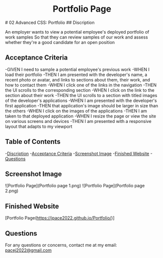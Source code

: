 <h1 align="center"> Portfolio Page</h1>
# 02 Advanced CSS: Portfolio
## Discription

An employer wants to view a potential employee's deployed portfolio of work samples
So that they can review samples of our work and assess whether they're a good candidate for an open position

## Acceptance Criteria

-GIVEN I need to sample a potential employee's previous work
-WHEN I load their portfolio
-THEN I am presented with the developer's name, a recent photo or avatar, and links to sections about them, their work, and how to contact them
-WHEN I click one of the links in the navigation
-THEN the UI scrolls to the corresponding section
-WHEN I click on the link to the section about their work
-THEN the UI scrolls to a section with titled images of the developer's applications
-WHEN I am presented with the developer's first application
-THEN that application's image should be larger in size than the others
-WHEN I click on the images of the applications
-THEN I am taken to that deployed application
-WHEN I resize the page or view the site on various screens and devices
-THEN I am presented with a responsive layout that adapts to my viewport

## Table of Contents
-[Discription](#discription)
-[Acceptance Criteria](#acceptance-criteria)
-[Screenshot Image](#screenshot-image)
-[Finished Website](#finished-website)
-[Questions](#questions)

## Screenshot Image
![Portfolio Page](Portfolio page 1.png)
![Portfolio Page](Portfolio page 2.png)

## Finished Website
[Portfolio Page(https://jpace2022.github.io/Portfolio/)]

## Questions
For any questions or concerns, contact me at my email: pacej2022@gmail.com